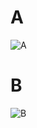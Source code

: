 # A

![A](https://github.com/user-attachments/assets/1a35e04f-499e-4e73-a749-e3fa1da5c524)

# B

![B](https://github.com/user-attachments/assets/ade87766-6721-4010-8c89-328ca3ed3dac)
